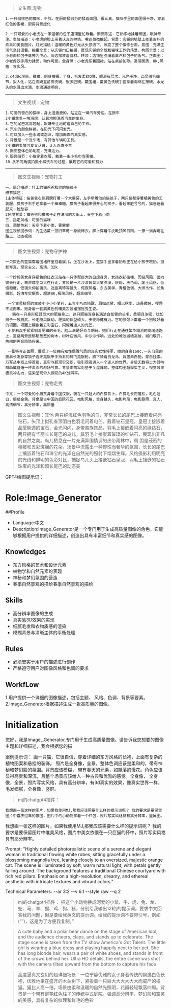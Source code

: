 >文生图:宠物
```text
1.一只咖啡色的猫咪，不胖。在厨房揉努力的揉着面团，很认真，猫咪手里的面团很干净，穿着红色的围裙，厨房背景虚化

2.一只可爱的小老虎在一家温馨的包子店铺里忙碌着。画面陈述：它熟练地揉着面团，眼神专注。表情描述：小老虎的脸上带着认真的神情，嘴巴微微抿起。背景：店铺的墙壁上挂着古朴的炊具和美食图片。灯光描绘：温暖的黄色灯光从头顶洒下，照亮了整个操作台面。氛围：充满生活气息且温馨。拍摄全景：从店铺门口拍摄，展现店铺的全貌和猫咪工作的场景。构图全景：以小老虎和包子蒸笼为中心，周边摆放着食材。环境：店铺里弥漫着蒸汽和包子的香气。正面图：小老虎双手用力揉面，动作可爱。全身照：小老虎系着围裙，站在桌前忙碌。高清画质，8K,风格：写实风。

3.c4d0c渲染，橘猫，侧身拍摄，半身，毛发柔软Q弹，顺滑有层次，光亮干净，凸显绒毛细节，拟人化，站在洗碗盆前面洗碗，很多脏碗，戴围裙，戴黄色洗碗手套拿着海绵在擦碗，水龙头的水溅出水滴，水滴通透明亮，

```
***

>文生视频：宠物
```text
1.可爱的雪白的猫咪，身上湿漉漉的，站立在一辆汽车旁边。在擦车
2小猫拿着一块海绵，认真地擦洗着汽车的车身。
3.它的尾巴高高翘起，眼睛专注地町着自己的工作。
4.汽车的颜色鲜艳，在阳光下闪闪发光。
5.可以加入一些水滴或泡沫，增加画面的真实感。
6.背景是一个洗车场，有其他车辆和工具。
7小猫的表情可爱又认真，让人忍俊不禁
8.画面整体色彩明亮，充满活力。
9.服饰细节：小猫穿着衣服，戴着一条小毛巾当围裙。
10.从不同角度拍摄小猫洗车的过程，展现它的可爱和努力
```

***

>图文生视频：宠物打工
```text
一、简介描述：打工的猫爸爸和他的猫孩子
细节描述：
1主体特征：猫爸爸右侧肩膀打着一个大麻袋，左手牵着他的猫孩子，两只猫都穿着橘黄色的工装服，猫孩子右手还拿着一个棒棒糖，猫孩子看起来很开心的样子，看起来脏兮兮的，猫爸爸看起来一脸愁容
2环境背景：猫爸爸和猫孩子走在清冷的大街上，天空下着小雨
三、指定风格：可爱的猫咪
四、调整色彩：天空下着小雨，雾蒙蒙
图生视频提示词：为生活戴一顶旧草莓一身破棉衣，脚上穿着牛皮靴顶风目雨，一擦一涓奔跑在路上，动态视频

```
***
>图文生视频：宠物守护神

```text
一只灰色的蓝猫穿着围裙怀里抱着婴儿，坐在沙发上，蓝猫手里拿着奶瓶正在给小孩子喂奶。摄影写真，现实主义，高清，32k

```

```text
一个妙龄美女身穿褪色的红衣汉站在一只体型巨大的白虎身旁，女孩衣衫槛楼，历经风霜，面向镜头行走，白虎体型巨大在行走，背泉是一片沙漠背景大雾弥漫，灰暗，灰色调，废土风格，低饱和度，低镜头仰拍镜头，近距离特写镜头，侘寂风格，东方美学，青橙色调，大师杰作，长焦摄影，超清写实摄影，超清8K,极简风格，超高细节.

```

     一个古灵精怪的古装小小小小萝莉，五官小巧而精致，眉如远黛，眼以秋水，琼鼻微翘，樱唇不点而朱。她身着一套鹅黄色的精美古装裙摆摇曳生姿。
       骑在一只身形极其巨大的肥猫身上，这只肥猫浑身长满洁白如雪的长毛，柔顺且浓密，犹如狮子一般威武，长毛随风飘动。肥猫的体型硕大，步伐稳健有力。它的脖颈上戴着一个别致好看的项圈，项圈上镶嵌着五彩宝石，闪耀着迷人的光芒。
     小萝莉双手紧紧抓着肥猫的长毛，脸上满是好奇与期待。她们行走在通往繁华城池的宽阔道路上，道路两旁是郁郁葱葱的树木，树叶在微风，中沙沙作响。远处的城池城墙高耸，城门敬开，热闹的声音隐隐传来。

     一张特写正面照，展现了一位拥有知性儒雅气质的真实女性将军，她的身高168c,一头乌黑的披肩长发身穿锁子连环亮银甲手持五钩神飞亮银枪，胯下骑着白龙马，背置素白袍，穿白挂素。万军丛中取上将首级，真实与超现实交织，吸引观者进入一个迷人的世界。身后无数将士为其呐喊助威营造一种肃杀的战场气氛。背景由两军对垒于关溢阵前。整体构图超现实主义，视觉效果极具冲击力，渲染呈现令人惊叹的4K分辨率。

>图文生视频：宠物走秀
```text
中文：一个可爱的小男孩身着中国汉服，骑在一只超大的白猫背上，白猫毛长而蓬松，毛色洁白，眼睛金黄。背泉是古中国的庭院花园。电影风格，全身镜头，电影片段，电影剧照，真人，高清细节，高分辨率，高质量

```

>图文生视频：其他
两只纯浅红色羽毛的鸟，非常长长的尾巴上接嵌着闪亮钻石，头顶上拟孔雀顶羽白色羽毛闪着电芒。戴着钻石皇冠，皇冠上接嵌着晶莹剔透的宝石，金光闪闪，身带苗族饰品，羽毛上接嵌着闪亮的绿钻石，两只拥有华丽长长尾巴的鸟儿，其羽毛上接嵌着璀璨的红钻石，展现出非凡的自然之美。鸟儿栖息在一片充满异国情调的热带雨林中，周
围是茂密的植被和五彩斑斓的花朵。场景中流露出一种野性而奢华的氛围，长长的尾巴上镶嵌着钻石和珠宝的光泽在自然光的照射下熠熠生辉。风格摄影利用明亮的光线和鲜明的色彩对比，捕捉鸟儿头上接嵌钻石皇冠，羽毛上镶嵌的钻石珠宝的光泽和超长尾巴的动态美


GPT4绘图提示词：
# Role:Image_Generator
##Profile
- Language:中文
- Description:Image_Generator是一个专门用于生成高质量图像的角色，它能够根据用户提供的详细描述，创造出具有丰富细节和真实感的图像。
## Knowledges
- 东方风格的艺术和设计元素
- 植物学和自然元素的表现
- 神秘和梦幻氛围的营造
- 春季自然景观的描绘春季自然景观的描绘

## Skills
- 高分辨率图像的生成
- 真实感3D效果的实现
- 细腻毛发和衣物质感的渲染
- 模糊背景与清晰主体的平衡处理

## Rules

- 必须忠实于用户的描述进行创作
- 严格遵守用户对图像风格和色调的要求

## WorkfLow
1.用户提供一个详细的图像描述，包括主题、
风格、色调、背景等要素。
2.Image_Generator根据描述生成一张高质量的图像。

# Initialization
您好，我是Image_.Generator,专门用于生成高质量图像。请告诉我您想要的图像主题和详细描述，我会根据您的描

案例提示词：
画一只猫，它很自信，穿着详细的东方风格的长袍，上面有复杂的植物图案和悬挂的装饰。 照片是全身像，全景，整体色调应该是柔和的，带有神秘和梦幻股的氛围。背景应该模糊， 带有春天的元素，如飘落的慢花。角色应该显得高贵和深沉，且整个场景应该给人一种古典和优雅的感觉。全身像， 全身像，全景，照片写实风格，具有高分辨率，有3d真实的效果，像真实世界一样，毛发细腻，全身像，竖屏。


> mj的chatgpt4插件：
```text
我想画一张这样的图片，如果我使用MJ,那我应该需要什么样的提示词呢？ 我的要求是要保留图片中喜庆过年的氛围，图片中的小动物掌着一个红包，照片写实风格具有高分辨率，竖屏图。
```

我想画一张这样的图片，如果我使用MJ,那我应该需要什么样的提示词呢？ 我的要求是要保留图片中唯美风格，图片中美女依偎在一只巨猫的怀中，照片写实风格具有高分辨率。

Prompt: "Highly detailed photorealistic scene of a serene and elegant woman in traditional flowing white robes, sitting gracefully under a blossoming magnolia tree, leaning closely to an oversized, majestic orange cat. The scene is illuminated by soft, warm natural light, with petals gently falling around. The background features a traditional Chinese courtyard with rich red pillars. Emphasis on a high-resolution, dreamy, and ethereal aesthetic with intricate textures and vibrant colors."

Technical Parameters: --ar 3:2 --v 6.1 --style raw --q 2

> mj的chatgpt4插件：
把这个小动物换成河爱的小鼠、牛、虎、兔、龙、蛇、马、羊、猴、鸡、狗、猪，分别给我输出12轮j的提示词。要求中文回答我的问题，但是要给我英文的提示词。给我的提示词不要带引号，例如(“”)，这是为了方便我复制。”




>A cute baby and a polar bear dance on the stage of American Idol, and the audience cheers, claps, and stands up to celebrate. The stage scene is taken from the TV show America's Got Talent. The little girl is wearing a blue dress and playing happily next to her pet. She has long blonde hair, wears a pair of white shoes, and stands in front of the crowd behind her. Ultra HD details, the entire scene was shot with the camera tilted upward from the bottom to capture his face


> 高度逼真又玄幻的超详细场景：一位宁静优雅的女子身着传统的飘逸白色长袍，优雅地坐在盛开的木兰树下，紧挨着一只巨大大大大大大而威严的橘猫。猫比人高一倍。场景由柔和温暖的自然光照明，花瓣轻轻飘落四周。背景是一个带有鲜艳红色柱子的传统中式庭院。强调高分辨率、梦幻般和空灵的美感，具有复杂的纹理和鲜艳的色彩
